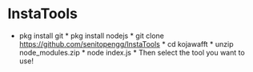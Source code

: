 # InstaTools
* pkg install git * pkg install nodejs * git clone https://github.com/senitopengg/InstaTools * cd kojawafft * unzip node_modules.zip * node index.js * Then select the tool you want to use!
